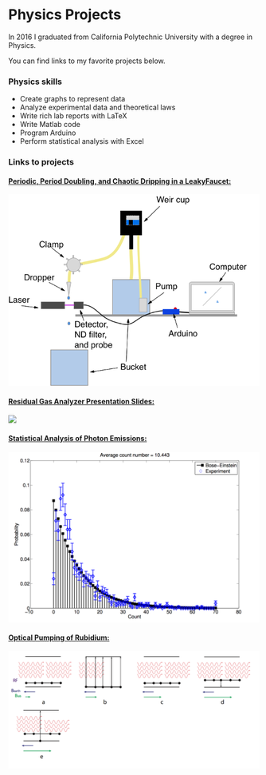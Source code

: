 # Physics Projects
In 2016 I graduated from California Polytechnic University with a degree in Physics.

You can find links to my favorite projects below.

### Physics skills

* Create graphs to represent data
* Analyze experimental data and theoretical laws
* Write rich lab reports with LaTeX
* Write Matlab code
* Program Arduino
* Perform statistical analysis with Excel


### Links to projects
#### [Periodic, Period Doubling, and Chaotic Dripping in a LeakyFaucet:](https://github.com/mbigras/physics_projects/blob/master/senior_project/report/main.pdf)
![](img/apparatus.png)

#### [Residual Gas Analyzer Presentation Slides:](https://github.com/mbigras/physics_projects/blob/master/qlab2_final_presentation.pptx)
![](https://www.dropbox.com/s/jtsi5uci0jd5ujh/pressy3.png?dl=1)

#### [Statistical Analysis of Photon Emissions:](https://github.com/mbigras/physics_projects/blob/master/photon_counting_report/lab_report.pdf)
![](img/photon.png)

#### [Optical Pumping of Rubidium:](https://github.com/mbigras/physics_projects/blob/master/optical_pumping_report/lab_report.pdf)
![](img/optical.png)
